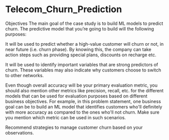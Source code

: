 # Telecom_Churn_Prediction

Objectives
The main goal of the case study is to build ML models to predict churn. The predictive model that you’re going to build will the following purposes:

It will be used to predict whether a high-value customer will churn or not, in near future (i.e. churn phase). By knowing this, the company can take action steps such as providing special plans, discounts on recharge etc.

It will be used to identify important variables that are strong predictors of churn. These variables may also indicate why customers choose to switch to other networks.

Even though overall accuracy will be your primary evaluation metric, you should also mention other metrics like precision, recall, etc. for the different models that can be used for evaluation purposes based on different business objectives. For example, in this problem statement, one business goal can be to build an ML model that identifies customers who'll definitely with more accuracy as compared to the ones who'll not churn. Make sure you mention which metric can be used in such scenarios.

 Recommend strategies to manage customer churn based on your observations.
